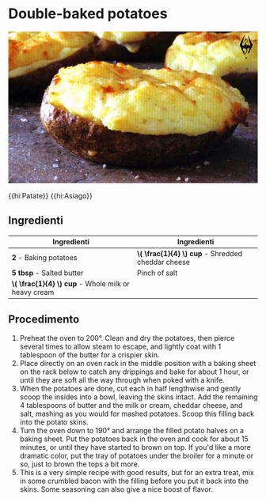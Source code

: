 # Double-baked potatoes

![](img/Double-baked-potatoes.jpg)

{{hi:Patate}}
{{hi:Asiago}}

## Ingredienti

| Ingredienti                  | Ingredienti             |
| ---------------------------- | ----------------------- |
| **2** - Baking potatoes | **\\( \frac{1}{4} \\) cup** - Shredded cheddar cheese |
| **5 tbsp** - Salted butter | Pinch of salt |
| **\\( \frac{1}{4} \\) cup** - Whole milk or heavy cream | |

## Procedimento

1. Preheat the oven to 200°. Clean and dry the potatoes, then pierce several times to allow steam to escape, and lightly coat with 1 tablespoon of the butter for a crispier skin. 
1. Place directly on an oven rack in the middle position with a baking sheet on the rack below to catch any drippings and bake for about 1 hour, or until they are soft all the way through when poked with a knife.
1. When the potatoes are done, cut each in half lengthwise and gently scoop the insides into a bowl, leaving the skins intact. Add the remaining 4 tablespoons of butter and the milk or cream, cheddar cheese, and salt, mashing as you would for mashed potatoes. Scoop this filling back into the potato skins.
1. Turn the oven down to 190° and arrange the filled potato halves on a baking sheet. Put the potatoes back in the oven and cook for about 15 minutes, or until they have started to brown on top. If you'd like a more dramatic color, put the tray of potatoes under the broiler for a minute or so, just to brown the tops a bit more.
1. This is a very simple recipe with good results, but for an extra treat, mix in some crumbled bacon with the filling before you put it back into the skins. Some seasoning can also give a nice boost of flavor.
